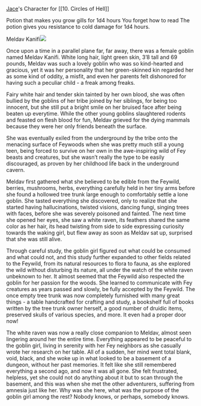 
[Jace](Jace.md)'s Character for [[10. Circles of Hell]]

Potion that makes you grow gills for 1d4 hours
You forget how to read
The potion gives you resistance to cold damage for 1d4 hours.

Meldav Kanifi![](https://lh7-us.googleusercontent.com/t-E_x-RifV3hhQOVvxHyHBVo2bjjfn_Ful3InAA7IiXa5MX3DmVavmDjYyUTfqTsp6VKuODX8UpxOlbLfNTmwEosG2mnvw2NTevMisoUn4vTsKcQazgLqYTI_cBOvSGw3_eWU7p4z7ALJcRr6fI76Q)

Once upon a time in a parallel plane far, far away, there was a female goblin named Meldav Kanifi. White long hair, light green skin, 3’8 tall and 69 pounds, Meldav was such a lovely goblin who was so kind-hearted and gracious, yet it was her personality that her green-skinned kin regarded her as some kind of oddity, a misfit, and even her parents felt dishonored for having such a peculiar child - a freak among freaks.

Fairy white hair and tender skin tainted by her own blood, she was often bullied by the goblins of her tribe joined by her siblings, for being too innocent, but she still put a bright smile on her bruised face after being beaten up everytime. While the other young goblins slaughtered rodents and feasted on flesh blood for fun, Meldav grieved for the dying mammals because they were her only friends beneath the surface.

She was eventually exiled from the underground by the tribe onto the menacing surface of Feywoods when she was pretty much still a young teen, being forced to survive on her own in the awe-inspiring wild of Fey beasts and creatures, but she wasn’t really the type to be easily discouraged, as proven by her childhood life back in the underground cavern.

Meldav first gathered what she believed to be edible from the Feywild, berries, mushrooms, herbs, everything carefully held in her tiny arms before she found a hollowed tree trunk large enough to comfortably settle a lone goblin. She tasted everything she discovered, only to realize that she started having hallucinations, twisted visions, dancing fungi, singing trees with faces, before she was severely poisoned and fainted. The next time she opened her eyes, she saw a white raven, its feathers shared the same color as her hair, its head twisting from side to side expressing curiosity towards the waking girl, but flew away as soon as Meldav sat up, surprised that she was still alive.

Through careful study, the goblin girl figured out what could be consumed and what could not, and this study further expanded to other fields related to the Feywild, from its natural resources to flora to fauna, as she explored the wild without disturbing its nature, all under the watch of the white raven unbeknown to her. It almost seemed that the Feywild also respected the goblin for her passion for the woods. She learned to communicate with Fey creatures as years passed and slowly, be fully accepted by the Feywild. The once empty tree trunk was now completely furnished with many great things - a table handcrafted for crafting and study, a bookshelf full of books written by the tree trunk owner herself, a good number of druidic items, preserved skulls of various species, and more. It even had a proper door now!

The white raven was now a really close companion to Meldav, almost seen lingering around her the entire time. Everything appeared to be peaceful to the goblin girl, living in serenity with her Fey neighbors as she casually wrote her research on her table. All of a sudden, her mind went total blank, void, black, and she woke up in what looked to be a basement of a dungeon, without her past memories. It felt like she still remembered everything a second ago, and now it was all gone. She felt frustrated, helpless, yet she could not do anything about it but to scan through the basement, and this was when she met the other adventurers, suffering from amnesia just like her. Why was she here, what was the purpose of the goblin girl among the rest? Nobody knows, or perhaps, somebody knows.